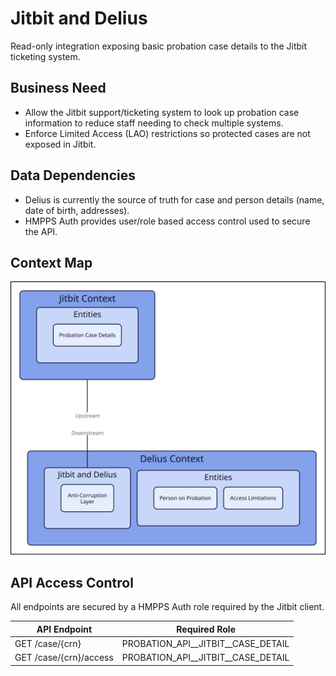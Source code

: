 # Jitbit and Delius

Read-only integration exposing basic probation case details to the Jitbit ticketing system.

## Business Need

- Allow the Jitbit support/ticketing system to look up probation case information to reduce staff needing to check
  multiple systems.
- Enforce Limited Access (LAO) restrictions so protected cases are not exposed in Jitbit.

## Data Dependencies

- Delius is currently the source of truth for case and person details (name, date of birth, addresses).
- HMPPS Auth provides user/role based access control used to secure the API.

## Context Map

![Context Map](../../doc/tech-docs/source/images/jitbit-and-delius-context-map.svg)

## API Access Control

All endpoints are secured by a HMPPS Auth role required by the Jitbit client.

| API Endpoint           | Required Role                        |
|------------------------|--------------------------------------|
| GET /case/{crn}        | PROBATION_API_\_JITBIT_\_CASE_DETAIL |
| GET /case/{crn}/access | PROBATION_API_\_JITBIT_\_CASE_DETAIL |
